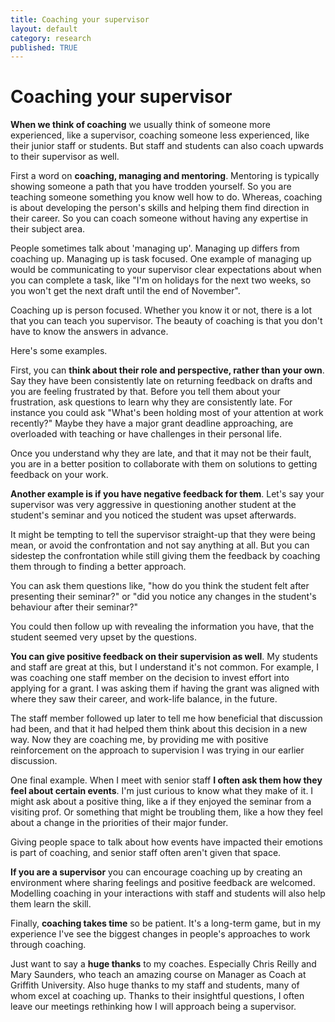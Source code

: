 ```yaml
---
title: Coaching your supervisor
layout: default
category: research
published: TRUE
---
```


# Coaching your supervisor

**When we think of coaching** we usually think of someone more experienced, like a supervisor, coaching someone less experienced, like their junior staff or students. But staff and students can also coach upwards to their supervisor as well.

First a word on **coaching, managing and mentoring**. Mentoring is typically showing someone a path that you have trodden yourself. So you are teaching someone something you know well how to do. Whereas, coaching is about developing the person's skills and helping them find direction in their career. So you can coach someone without having any expertise in their subject area.

People sometimes talk about 'managing up'. Managing up differs from coaching up. Managing up is task focused. One example of managing up would be communicating to your supervisor clear expectations about when you can complete a task, like "I'm on holidays for the next two weeks, so you won't get the next draft until the end of November".

Coaching up is person focused. Whether you know it or not, there is a lot that you can teach you supervisor. The beauty of coaching is that you don't have to know the answers in advance.

Here's some examples.

First, you can **think about their role and perspective, rather than your own**. Say they have been consistently late on returning feedback on drafts and you are feeling frustrated by that. Before you tell them about your frustration, ask questions to learn why they are consistently late. For instance you could ask "What's been holding most of your attention at work recently?" Maybe they have a major grant deadline approaching, are overloaded with teaching or have challenges in their personal life.

Once you understand why they are late, and that it may not be their fault, you are in a better position to collaborate with them on solutions to getting feedback on your work.

**Another example is if you have negative feedback for them**. Let's say your supervisor was very aggressive in questioning another student at the student's seminar and you noticed the student was upset afterwards.

It might be tempting to tell the supervisor straight-up that they were being mean, or avoid the confrontation and not say anything at all. But you can sidestep the confrontation while still giving them the feedback by coaching them through to finding a better approach.

You can ask them questions like, "how do you think the student felt after presenting their seminar?" or "did you notice any changes in the student's behaviour after their seminar?"

You could then follow up with revealing the information you have, that the student seemed very upset by the questions.

**You can give positive feedback on their supervision as well**. My students and staff are great at this, but I understand it's not common. For example, I was coaching one staff member on the decision to invest effort into applying for a grant. I was asking them if having the grant was aligned with where they saw their career, and work-life balance, in the future.

The staff member followed up later to tell me how beneficial that discussion had been, and that it had helped them think about this decision in a new way. Now they are coaching me, by providing me with positive reinforcement on the approach to supervision I was trying in our earlier discussion.

One final example. When I meet with senior staff **I often ask them how they feel about certain events**. I'm just curious to know what they make of it. I might ask about a positive thing, like a if they enjoyed the seminar from a visiting prof. Or something that might be troubling them, like a how they feel about a change in the priorities of their major funder.

Giving people space to talk about how events have impacted their emotions is part of coaching, and senior staff often aren't given that space.

**If you are a supervisor** you can encourage coaching up by creating an environment where sharing feelings and positive feedback are welcomed. Modelling coaching in your interactions with staff and students will also help them learn the skill.

Finally, **coaching takes time** so be patient. It's a long-term game, but in my experience I've see the biggest changes in people's approaches to work through coaching.

Just want to say a **huge thanks** to my coaches. Especially Chris Reilly and Mary Saunders, who teach an amazing course on Manager as Coach at Griffith University. Also huge thanks to my staff and students, many of whom excel at coaching up. Thanks to their insightful questions, I often leave our meetings rethinking how I will approach being a supervisor.

